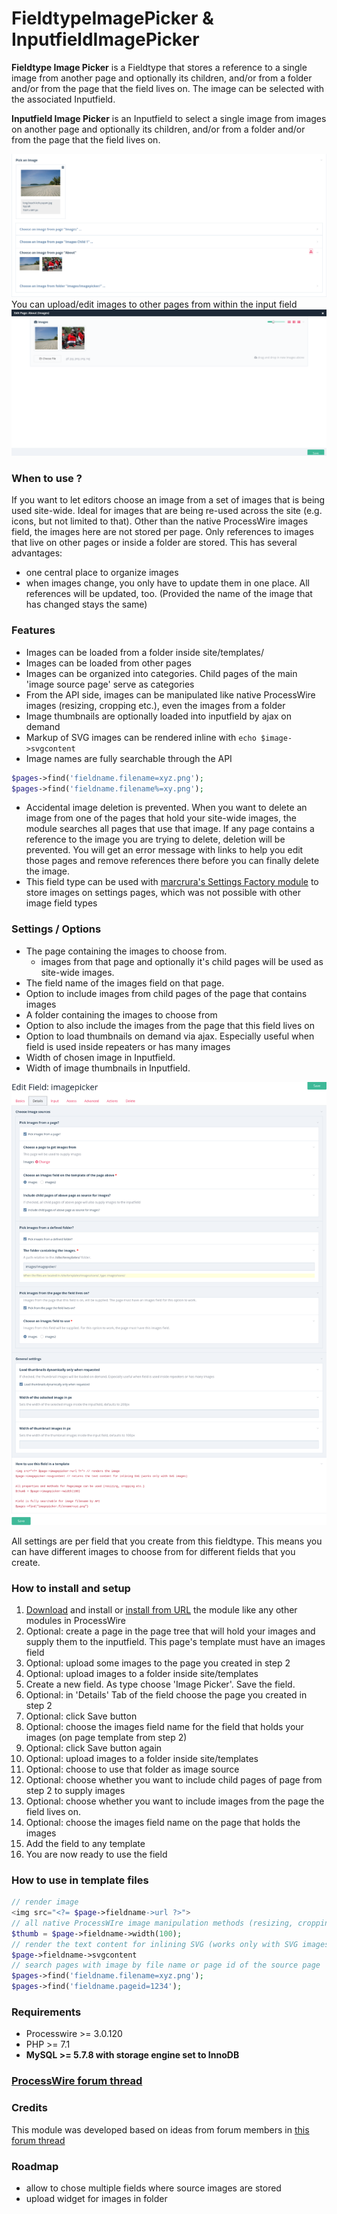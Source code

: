 # FieldtypeImagePicker & InputfieldImagePicker

**Fieldtype Image Picker** is a Fieldtype that stores a reference to a single image from another page and optionally its children, and/or from a folder and/or from the page that the field lives on. The image can be selected with the associated Inputfield.

**Inputfield Image Picker** is an Inputfield to select a single image from images on another page and optionally its children, and/or from a folder and/or from the page that the field lives on.

![Inputfield in page edior](images/inputfield-in-editor.png)
You can upload/edit images to other pages from within the input field
![Upload images to other pages from within field](images/upload-edit-from-field.png)

### When to use ?
If you want to let editors choose an image from a set of images that is being used site-wide. Ideal for images that are being re-used across the site (e.g. icons, but not limited to that).
Other than the native ProcessWire images field, the images here are not stored per page. Only references to images that live on other pages or inside a folder are stored. This has several advantages:
* one central place to organize images
* when images change, you only have to update them in one place. All references will be updated, too. (Provided the name of the image that has changed stays the same)

### Features
* Images can be loaded from a folder inside site/templates/
* Images can be loaded from other pages
* Images can be organized into categories. Child pages of the main 'image source page' serve as categories
* From the API side, images can be manipulated like native ProcessWire images (resizing, cropping etc.), even the images from a folder
* Image thumbnails are optionally loaded into inputfield by ajax on demand
* Markup of SVG images can be rendered inline with `echo $image->svgcontent`
* Image names are fully searchable through the API
```php
$pages->find('fieldname.filename=xyz.png');
$pages->find('fieldname.filename%=xy.png');
```
* Accidental image deletion is prevented. When you want to delete an image from one of the pages that hold your site-wide images, the module searches all pages that use that image. If any page contains a reference to the image you are trying to delete, deletion will be prevented. You will get an error message with links to help you edit those pages and remove references there before you can finally delete the image.
* This field type can be used with [marcrura's Settings Factory module](https://modules.processwire.com/modules/settings-factory/) to store images on settings pages, which was not possible with other image field types

### Settings / Options
* The page containing the images to choose from.
    - images from that page and optionally it's child pages will be used as site-wide images.
* The field name of the images field on that page.
* Option to include images from child pages of the page that contains images
* A folder containing the images to choose from
* Option to also include the images from the page that this field lives on
* Option to load thumbnails on demand via ajax. Especially useful when field is used inside repeaters or has many images
* Width of chosen image in Inputfield.
* Width of image thumbnails in Inputfield.

![Inputfield Settings](images/field-settings.png)

All settings are per field that you create from this fieldtype. This means you can have different images to choose from for different fields that you create.

### How to install and setup
1. [Download](https://github.com/gebeer/FieldtypeImagePicker/archive/master.zip) and install or [install from URL](https://github.com/gebeer/FieldtypeImagePicker/archive/master.zip) the module like any other modules in ProcessWire
2. Optional: create a page in the page tree that will hold your images and supply them to the inputfield. This page's template must have an images field
3. Optional: upload some images to the page you created in step 2
4. Optional: upload images to a folder inside site/templates
5. Create a new field. As type choose 'Image Picker'. Save the field.
6. Optional: in 'Details' Tab of the field choose the page you created in step 2
7. Optional: click Save button
8. Optional: choose the images field name for the field that holds your images (on page template from step 2)
9. Optional: click Save button again
10. Optional: upload images to a folder inside site/templates
11. Optional: choose to use that folder as image source
12. Optional: choose whether you want to include child pages of page from step 2 to supply images
13. Optional: choose whether you want to include images from the page the field lives on.
14. Optional: choose the images field name on the page that holds the images
15. Add the field to any template
16. You are now ready to use the field

### How to use in template files
```php
// render image 
<img src="<?= $page->fieldname->url ?>"> 
// all native ProcessWIre image manipulation methods (resizing, cropping etc.) are available
$thumb = $page->fieldname->width(100);
// render the text content for inlining SVG (works only with SVG images)
$page->fieldname->svgcontent
// search pages with image by file name or page id of the source page
$pages->find('fieldname.filename=xyz.png');
$pages->find('fieldname.pageid=1234');
```

### Requirements
* Processwire >= 3.0.120
* PHP >= 7.1
* **MySQL >= 5.7.8 with storage engine set to InnoDB**

### [ProcessWire forum thread](https://processwire.com/talk/topic/22665-module-imagepicker-pick-images-from-various-sources/)

### Credits
This module was developed based on ideas from forum members in [this forum thread](https://processwire.com/talk/topic/22732-fieldtypeimagefrompage-pick-an-image-from-various-sources/)

### Roadmap
* allow to chose multiple fields where source images are stored
* upload widget for images in folder